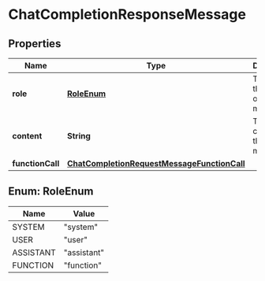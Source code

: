 

# ChatCompletionResponseMessage


## Properties

| Name | Type | Description | Notes |
|------------ | ------------- | ------------- | -------------|
|**role** | [**RoleEnum**](#RoleEnum) | The role of the author of this message. |  |
|**content** | **String** | The contents of the message. |  [optional] |
|**functionCall** | [**ChatCompletionRequestMessageFunctionCall**](ChatCompletionRequestMessageFunctionCall.md) |  |  [optional] |



## Enum: RoleEnum

| Name | Value |
|---- | -----|
| SYSTEM | &quot;system&quot; |
| USER | &quot;user&quot; |
| ASSISTANT | &quot;assistant&quot; |
| FUNCTION | &quot;function&quot; |



